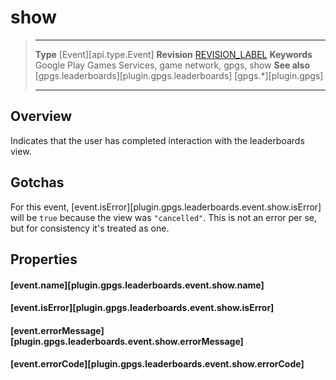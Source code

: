 # show

> --------------------- ------------------------------------------------------------------------------------------
> __Type__              [Event][api.type.Event]
> __Revision__          [REVISION_LABEL](REVISION_URL)
> __Keywords__          Google Play Games Services, game network, gpgs, show
> __See also__          [gpgs.leaderboards][plugin.gpgs.leaderboards]
>                       [gpgs.*][plugin.gpgs]
> --------------------- ------------------------------------------------------------------------------------------

## Overview

Indicates that the user has completed interaction with the leaderboards view.

## Gotchas

For this event, [event.isError][plugin.gpgs.leaderboards.event.show.isError] will be `true` because the view was `"cancelled"`. This is not an error per se, but for consistency it's treated as one.


## Properties

#### [event.name][plugin.gpgs.leaderboards.event.show.name]

#### [event.isError][plugin.gpgs.leaderboards.event.show.isError]

#### [event.errorMessage][plugin.gpgs.leaderboards.event.show.errorMessage]

#### [event.errorCode][plugin.gpgs.leaderboards.event.show.errorCode]
